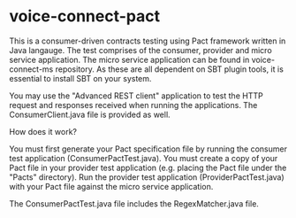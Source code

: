 # voice-connect-pact
This is a consumer-driven contracts testing using Pact framework written in Java langauge. The test comprises of the consumer, provider and micro service application. The micro service application can be found in voice-connect-ms repository. As these are all dependent on SBT plugin tools, it is essential to install SBT on your system. 

You may use the "Advanced REST client" application to test the HTTP request and responses received when running the applications. The ConsumerClient.java file is provided as well.

How does it work?

You must first generate your Pact specification file by running the consumer test application (ConsumerPactTest.java). You must create a copy of your Pact file in your provider test application (e.g. placing the Pact file under the "Pacts" directory). Run the provider test application (ProviderPactTest.java) with your Pact file against the micro service application.

The ConsumerPactTest.java file includes the RegexMatcher.java file.






